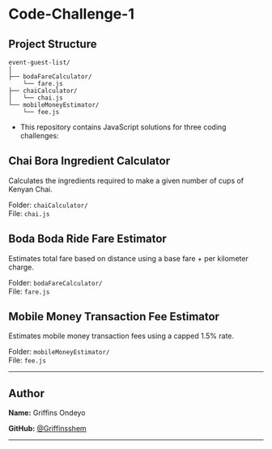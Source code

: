 # Code-Challenge-1

## Project Structure

```
event-guest-list/
│
├── bodaFareCalculator/
    └── fare.js          
├── chaiCalculator/
│   └── chai.js      
└── mobileMoneyEstimator/
    └── fee.js        
```

- This repository contains JavaScript solutions for three coding challenges:

##  Chai Bora Ingredient Calculator
Calculates the ingredients required to make a given number of cups of Kenyan Chai.

 Folder: `chaiCalculator/`  
 File: `chai.js`

##  Boda Boda Ride Fare Estimator
Estimates total fare based on distance using a base fare + per kilometer charge.

 Folder: `bodaFareCalculator/`  
 File: `fare.js`

##  Mobile Money Transaction Fee Estimator
Estimates mobile money transaction fees using a capped 1.5% rate.

 Folder: `mobileMoneyEstimator/`  
 File: `fee.js`

---

##  Author

**Name:** Griffins Ondeyo 

**GitHub:** [@Griffinsshem](https://github.com/Griffinsshem)


---

